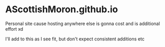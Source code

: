 # AScottishMoron.github.io
Personal site cause hosting anywhere else is gonna cost and is additional effort xd

I'll add to this as I see fit, but don't expect consistent additions etc
